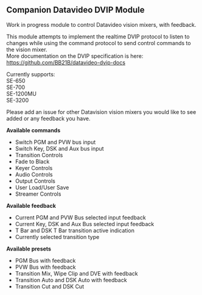 ## Companion Datavideo DVIP Module

Work in progress module to control Datavideo vision mixers, with feedback.

This module attempts to implement the realtime DVIP protocol to listen to changes while using the command protocol to send control commands to the vision mixer.  
More documentation on the DVIP specification is here: https://github.com/BB21B/datavideo-dvip-docs

Currently supports:  
SE-650  
SE-700  
SE-1200MU  
SE-3200  

Please add an issue for other Datavision vision mixers you would like to see added or any feedback you have.


**Available commands**

* Switch PGM and PVW bus input
* Switch Key, DSK and Aux bus input
* Transition Controls
* Fade to Black
* Keyer Controls
* Audio Controls
* Output Controls
* User Load/User Save
* Streamer Controls


**Available feedback**
* Current PGM and PVW Bus selected input feedback
* Current Key, DSK and Aux Bus selected input feedback
* T Bar and DSK T Bar transition active indication
* Currently selected transition type


**Available presets**
* PGM Bus with feedback
* PVW Bus with feedback
* Transition Mix, Wipe Clip and DVE with feedback
* Transition Auto and DSK Auto with feedback
* Transition Cut and DSK Cut
